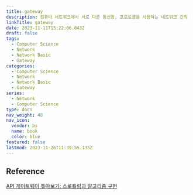 ```yaml
---
title: gateway
description: 컴퓨터 네트워크에서 서로 다른 통신망, 프로토콜을 사용하는 네트워크 간의 통신을 가능하게 하는 컴퓨터나 소프트웨어를 두루 일컫는 용어, 즉 다른 네트워크로 들어가는 관문 역할을 하는 네트워크 포인트
linkTitle: gateway
date: 2023-11-11T15:22:06.043Z
draft: false
tags:
  - Computer Science
  - Network
  - Network Basic
  - Gateway
categories:
  - Computer Science
  - Network
  - Network Basic
  - Gateway
series:
  - Network
  - Computer Science
type: docs
nav_weight: 48
nav_icon:
  vendor: bs
  name: book
  color: blue
featured: false
lastmod: 2023-11-26T11:39:55.135Z
---
```


## Reference

[API 게이트웨이 톺아보기: 스로틀링과 알고리즘 구현](https://yozm.wishket.com/magazine/detail/1900/)

